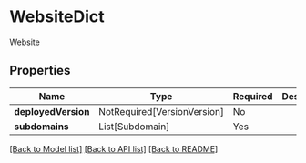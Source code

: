 # WebsiteDict

Website

## Properties
| Name | Type | Required | Description |
| ------------ | ------------- | ------------- | ------------- |
**deployedVersion** | NotRequired[VersionVersion] | No |  |
**subdomains** | List[Subdomain] | Yes |  |


[[Back to Model list]](../../../README.md#models-v2-link) [[Back to API list]](../../README.md#documentation-for-api-endpoints) [[Back to README]](../../README.md)
